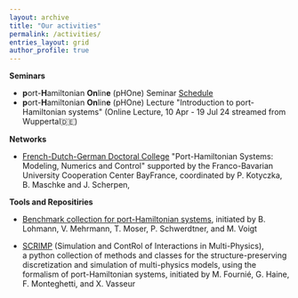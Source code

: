 ```yaml
---
layout: archive
title: "Our activities"
permalink: /activities/
entries_layout: grid
author_profile: true
---
```



**Seminars**
- **p**ort-**H**amiltonian **On**lin**e** (pHOne) Seminar [Schedule](https://hage91.github.io/emsphs/phone_seminar/)
- **p**ort-**H**amiltonian **On**lin**e** (pHOne) Lecture "Introduction to port-Hamiltonian systems" (Online Lecture, 10 Apr - 19 Jul 24 streamed from Wuppertal:de:)

**Networks**

- [French-Dutch-German Doctoral College](https://www.epc.ed.tum.de/en/rt/cdfa-phs/) "Port-Hamiltonian Systems: Modeling, Numerics and Control" 
 supported by the Franco-Bavarian University Cooperation Center BayFrance, 
 coordinated by P. Kotyczka, B. Maschke and J. Scherpen, 
 

**Tools and Repositiries**

- [Benchmark collection for port-Hamiltonian systems](https://algopaul.github.io/PortHamiltonianBenchmarkSystems/), 
 initiated by B. Lohmann, V. Mehrmann, T. Moser, P. Schwerdtner, and M. Voigt 
 
- [SCRIMP](https://g-haine.github.io/scrimp/) (Simulation and ContRol of Interactions in Multi-Physics),  
 a python collection of methods and classes for the structure-preserving discretization and simulation of multi-physics models, 
 using the formalism of port-Hamiltonian systems, 
 initiated by M. Fournié, G. Haine, F. Monteghetti, and X. Vasseur
